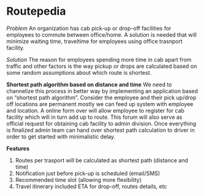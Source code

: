 Routepedia
=====================

*Problem*
An organization has cab pick-up or drop-off facilities for employees to commute between office/home. 
A solution is needed that will minimize waiting time, traveltime for employees using office trasnport facility. 

*Solution*
The reason for employees spending more time in cab apart from traffic and other factors is the way pickup or drops are calculated based on some random assumptions about which route is shortest. 

**Shortest path algorithm based on distance and time**
We need to channelize this process in better way by implementing an application based on “shortest path algorithm”. Consider the employee and their pick up/drop off locations are permanent mostly we can feed up system with employee and location. A online form over will allow employee to register for cab facility which will in turn add up to route. This forum will also serve as official request for obtaining cab facility to admin division. Once everything is finalized admin team can hand over shortest path calculation to driver in order to get started with minimalistic delay.

**Features**
1. Routes per trasport will be calculated as shortest path (distance and time)
2. Notification just before pick-up is scheduled (email/SMS)
3. Recommended time slot (allowing more flexibility)
4. Travel itinerary included ETA for drop-off, routes details, etc

